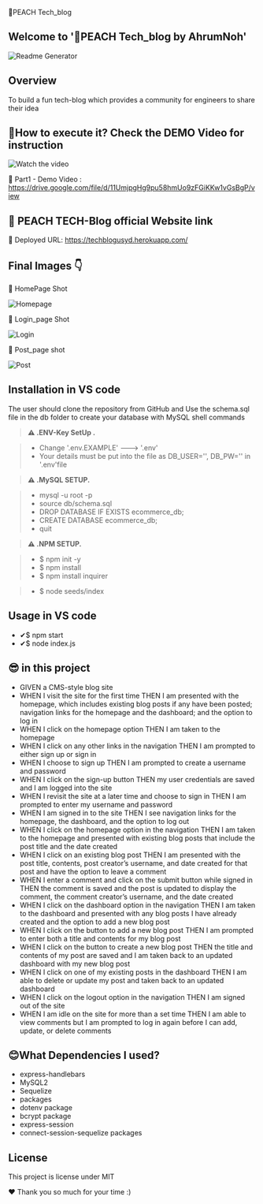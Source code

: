 🍑PEACH Tech_blog

## Welcome to '🍑PEACH Tech_blog by AhrumNoh'

![Readme Generator](https://github.com/ahrumnoh/Tech_blog/blob/main/public/assets/Peach%20Tech%20Blog.gif?raw=true)



## Overview

To build a fun tech-blog which provides a community for engineers to share their idea


## 🚩How to execute it? Check the DEMO Video for instruction


![Watch the video](https://github.com/ahrumnoh/ReadmeGenerator/blob/main/Image/Check%20the%20video%20NOW%20(1).jpg?raw=true)

🎇 Part1 - Demo Video : https://drive.google.com/file/d/11UmjpgHg9pu58hmUo9zFGiKKw1vGsBgP/view



 ## 🍑 PEACH TECH-Blog official Website link ##

 🍑 Deployed URL: https://techblogusyd.herokuapp.com/



 ## Final Images 👇


 🎇 HomePage Shot

![Homepage](https://github.com/ahrumnoh/Tech_blog/blob/main/public/assets/homepage.png?raw=true)

🎇 Login_page Shot

![Login](https://github.com/ahrumnoh/Tech_blog/blob/main/public/assets/login&signup.png?raw=true)

🎇 Post_page shot

![Post](https://github.com/ahrumnoh/Tech_blog/blob/main/public/assets/postpage.png?raw=true)



## Installation in VS code

The user should clone the repository from GitHub and Use the schema.sql file in the db folder to create your database with MySQL shell commands


> **⚠ .ENV-Key SetUp .**  

> * Change '.env.EXAMPLE' ---> '.env'
> * Your details must be put into the file as DB_USER='', DB_PW='' in '.env'file



> **⚠ .MySQL SETUP.**  

> * mysql -u root -p
> * source db/schema.sql
> * DROP DATABASE IF EXISTS ecommerce_db;
> * CREATE DATABASE ecommerce_db;
> * quit



> **⚠ .NPM SETUP.**  

> * $ npm init -y
> * $ npm install
> * $ npm install inquirer

> * $ node seeds/index

## Usage in VS code
* ✔$ npm start
* ✔$ node index.js


## 😎 in this project

* GIVEN a CMS-style blog site
* WHEN I visit the site for the first time
THEN I am presented with the homepage, which includes existing blog posts if any have been posted; navigation links for the homepage and the dashboard; and the option to log in
* WHEN I click on the homepage option
THEN I am taken to the homepage
* WHEN I click on any other links in the navigation
THEN I am prompted to either sign up or sign in
* WHEN I choose to sign up
THEN I am prompted to create a username and password
* WHEN I click on the sign-up button
THEN my user credentials are saved and I am logged into the site
* WHEN I revisit the site at a later time and choose to sign in
THEN I am prompted to enter my username and password
* WHEN I am signed in to the site
THEN I see navigation links for the homepage, the dashboard, and the option to log out
* WHEN I click on the homepage option in the navigation
THEN I am taken to the homepage and presented with existing blog posts that include the post title and the date created
* WHEN I click on an existing blog post
THEN I am presented with the post title, contents, post creator’s username, and date created for that post and have the option to leave a comment
* WHEN I enter a comment and click on the submit button while signed in
THEN the comment is saved and the post is updated to display the comment, the comment creator’s username, and the date created
* WHEN I click on the dashboard option in the navigation
THEN I am taken to the dashboard and presented with any blog posts I have already created and the option to add a new blog post
* WHEN I click on the button to add a new blog post
THEN I am prompted to enter both a title and contents for my blog post
* WHEN I click on the button to create a new blog post
THEN the title and contents of my post are saved and I am taken back to an updated dashboard with my new blog post
* WHEN I click on one of my existing posts in the dashboard
THEN I am able to delete or update my post and taken back to an updated dashboard
* WHEN I click on the logout option in the navigation
THEN I am signed out of the site
* WHEN I am idle on the site for more than a set time
THEN I am able to view comments but I am prompted to log in again before I can add, update, or delete comments



## 😊What Dependencies I used?

* express-handlebars
* MySQL2 
* Sequelize 
* packages 
* dotenv package  
* bcrypt package  
* express-session  
* connect-session-sequelize packages
## License 
This project is license under MIT


❤ Thank you so much for your time :)



